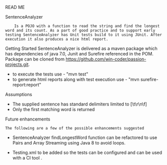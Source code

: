 READ ME 

SentenceAnalyzer 

		Is a POJO with a function to read the string and find the longest word and its count. As a part of good practice and to support early testing SentenceAnalyzer has Unit tests build to it using JUnit. After execution it also produces a nice html report.

Getting Started 
		SentenceAnalyzer is delivered as a maven package which has dependencies of  java 7.0, Junit and Surefire referenced in the POM. Package can be cloned from https://github.com/win-coder/passion-projects.git. 

-	to execute the tests use - "mvn test" 
-	to generate html reports along with test execution use - "mvn surefire-report:report" 

  Assumptions 

-	The supplied sentence has standard delimiters limited to [\\t\\r\\n\\f]
-	Only the first matching word is returned

Future enhancements 

	The following are a few of the possible enhancements suggested 

-	SentenceAnalyzer findLongestWord function can be refactored to use Pairs and Array Streaming using Java 8 to avoid loops.

-	Testing.xml to be added so the tests can be configured and can be used with a CI tool .
